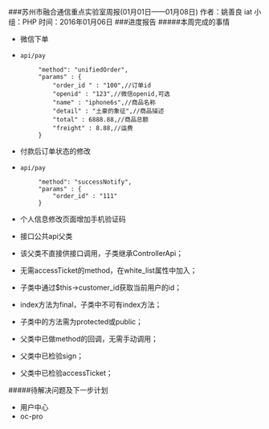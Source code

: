 ###苏州市融合通信重点实验室周报(01月01日——01月08日)
	作者：姚善良 iat                   小组：PHP                        时间：2016年01月06日
###进度报告
#####本周完成的事情
* 微信下单
 * `api/pay`

			"method": "unifiedOrder",
        	"params" : {
            	"order_id " : "100",//订单id
            	"openid" : "123",//微信openid,可选
            	"name" : "iphone6s",//商品名称
            	"detail" : "土豪的象征",//商品描述
            	"total" : 6888.88,//商品总额
           		"freight" : 8.88,//运费
        	}

* 付款后订单状态的修改
 * `api/pay`

			"method": "successNotify",
        	"params" : {
            	"order_id" : "111"
        	}

* 个人信息修改页面增加手机验证码
* 接口公共api父类
 * 该父类不直接供接口调用，子类继承ControllerApi；
 * 无需accessTicket的method，在white_list属性中加入；
 * 子类中通过$this->customer_id获取当前用户的id；
 * index方法为final，子类中不可有index方法；
 * 子类中的方法需为protected或public；
 * 父类中已做method的回调，无需手动调用；
 * 父类中已检验sign；
 * 父类中已检验accessTicket；

#####待解决问题及下一步计划
* 用户中心
* oc-pro


